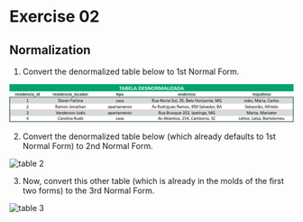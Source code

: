 # Exercise 02

## Normalization

1. Convert the denormalized table below to 1st Normal Form.

![table 1](images/Tabela%201%20desnormalizada.png)

2. Convert the denormalized table below (which already defaults to 1st Normal Form) to 2nd Normal Form.

![table 2](images/Tabela%20exerc%C3%ADcio%203%20desnormalizada.png)

3. Now, convert this other table (which is already in the molds of the first two forms) to the 3rd Normal Form.

![table 3](images/1d014905-a0bf-4316-bb90-a222c68ba0f0-Tabela%20exerc%C3%ADcio%204%20desnormalizada.png)